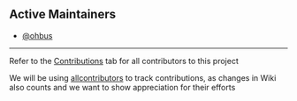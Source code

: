 ## Active Maintainers
- [@ohbus](https://github.com/ohbus)



***

Refer to the [Contributions](https://github.com/scaleracademy/twitter-backend-java/graphs/contributors) tab for all contributors to this project

We will be using [allcontributors](https://allcontributors.org) to track contributions, as changes in Wiki also counts and we want to show appreciation for their efforts